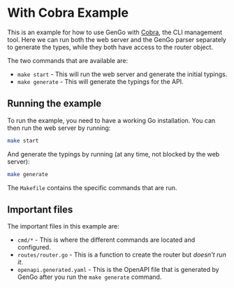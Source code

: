 # With Cobra Example
This is an example for how to use GenGo with [Cobra](https://github.com/spf13/cobra), the CLI management tool. Here we can run both the web server and the GenGo parser separately to generate the types, while they both have access to the router object.

The two commands that are available are:
* `make start` - This will run the web server and generate the initial typings.
* `make generate` - This will generate the typings for the API.

## Running the example

To run the example, you need to have a working Go installation. You can then run the web server by running:

```bash
make start
```

And generate the typings by running (at any time, not blocked by the web server):

```bash
make generate
```

The `Makefile` contains the specific commands that are run.


## Important files

The important files in this example are:
* `cmd/*` - This is where the different commands are located and configured.
* `routes/router.go` - This is a function to create the router but _doesn't run it_. 
* `openapi.generated.yaml` - This is the OpenAPI file that is generated by GenGo after you run the `make generate` command.
